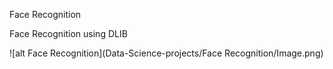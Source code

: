 
Face Recognition

Face Recognition using DLIB 

![alt Face Recognition](Data-Science-projects/Face Recognition/Image.png)
      
